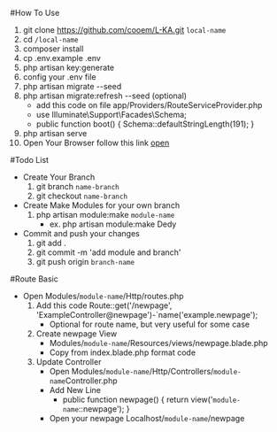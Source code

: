 #How To Use
1. git clone https://github.com/cooem/L-KA.git `local-name`
2. cd `/local-name`
3. composer install
4. cp .env.example .env
5. php artisan key:generate
6. config your .env file
7. php artisan migrate --seed
8. php artisan migrate:refresh --seed (optional)
    + add this code on file app/Providers/RouteServiceProvider.php
    + use Illuminate\Support\Facades\Schema;
    + public function boot() 
      {
          Schema::defaultStringLength(191);
      }
9. php artisan serve
10. Open Your Browser follow this link [open](localhost:8000)

#Todo List
+ Create Your Branch
    1. git branch `name-branch`
    2. git checkout `name-branch`
+ Create Make Modules for your own branch
    1. php artisan module:make `module-name`
        + ex. php artisan module:make Dedy
+ Commit and push your changes
    1. git add .
    2. git commit -m 'add module and branch'
    3. git push origin `branch-name`         

#Route Basic
+ Open Modules/`module-name`/Http/routes.php
    1. Add this code Route::get('/newpage', 'ExampleController@newpage')-`name('example.newpage');
        + Optional for route name, but very useful for some case
    2. Create newpage View
        + Modules/`module-name`/Resources/views/newpage.blade.php
        + Copy from index.blade.php format code
    3. Update Controller 
        + Open Modules/`module-name`/Http/Controllers/`module-name`Controller.php
        + Add New Line 
            + public function newpage()
                {
                    return view('`module-name`::newpage');
                }
        + Open your newpage Localhost/`module-name`/newpage 
